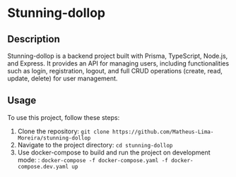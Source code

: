 # Stunning-dollop

## Description
Stunning-dollop is a backend project built with Prisma, TypeScript, Node.js, and Express. It provides an API for managing users, including functionalities such as login, registration, logout, and full CRUD operations (create, read, update, delete) for user management.

## Usage
To use this project, follow these steps:

1. Clone the repository: `git clone https://github.com/Matheus-Lima-Moreira/stunning-dollop`
2. Navigate to the project directory: `cd stunning-dollop`
3. Use docker-compose to build and run the project on development mode: : `docker-compose -f docker-compose.yaml -f docker-compose.dev.yaml up`
